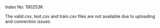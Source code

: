 Index No: 190253K

The valid.csv, test.csv and train.csv files are not available due to uploading and connection issues

